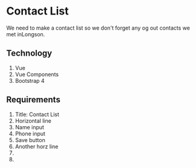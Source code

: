 # Contact List

We need to make a contact list so we don't forget any og out contacts we met inLongson.

## Technology

1. Vue
2. Vue Components
3. Bootstrap 4

## Requirements

1. Title: Contact List
2. Horizontal line
3. Name input
4. Phone input
5. Save button
6. Another horz line
7.
8.
